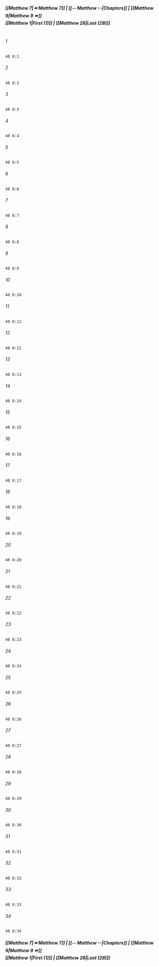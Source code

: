 
##### **[[Matthew 7|⏪ Matthew 7]] | [[-- Matthew --|Chapters]] | [[Matthew 9|Matthew 9 ⏩]]**<br>**[[Matthew 1|First (1)]] | [[Matthew 28|Last (28)]]**<br><br>

###### 1
``` verse
40 8:1
```
###### 2
``` verse
40 8:2
```
###### 3
``` verse
40 8:3
```
###### 4
``` verse
40 8:4
```
###### 5
``` verse
40 8:5
```
###### 6
``` verse
40 8:6
```
###### 7
``` verse
40 8:7
```
###### 8
``` verse
40 8:8
```
###### 9
``` verse
40 8:9
```
###### 10
``` verse
40 8:10
```
###### 11
``` verse
40 8:11
```
###### 12
``` verse
40 8:12
```
###### 13
``` verse
40 8:13
```
###### 14
``` verse
40 8:14
```
###### 15
``` verse
40 8:15
```
###### 16
``` verse
40 8:16
```
###### 17
``` verse
40 8:17
```
###### 18
``` verse
40 8:18
```
###### 19
``` verse
40 8:19
```
###### 20
``` verse
40 8:20
```
###### 21
``` verse
40 8:21
```
###### 22
``` verse
40 8:22
```
###### 23
``` verse
40 8:23
```
###### 24
``` verse
40 8:24
```
###### 25
``` verse
40 8:25
```
###### 26
``` verse
40 8:26
```
###### 27
``` verse
40 8:27
```
###### 28
``` verse
40 8:28
```
###### 29
``` verse
40 8:29
```
###### 30
``` verse
40 8:30
```
###### 31
``` verse
40 8:31
```
###### 32
``` verse
40 8:32
```
###### 33
``` verse
40 8:33
```
###### 34
``` verse
40 8:34
```

##### **[[Matthew 7|⏪ Matthew 7]] | [[-- Matthew --|Chapters]] | [[Matthew 9|Matthew 9 ⏩]]**<br>**[[Matthew 1|First (1)]] | [[Matthew 28|Last (28)]]**
